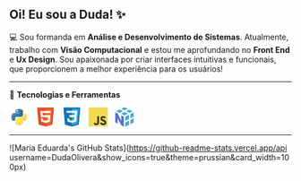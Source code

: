 ## Oi! Eu sou a **Duda**! ✨

💻 Sou formanda em **Análise e Desenvolvimento de Sistemas**. Atualmente, trabalho com **Visão Computacional** e estou me aprofundando no **Front End** e **Ux Design**. 
Sou apaixonada por criar interfaces intuitivas e funcionais, que proporcionem a melhor experiência para os usuários! 

---

🚀 **Tecnologias e Ferramentas**  
<div style="display: flex; align-items: center;">  
    <img src="https://raw.githubusercontent.com/devicons/devicon/master/icons/python/python-original.svg" width="35" style="margin-right: 12px;" />  
    <img src="https://raw.githubusercontent.com/devicons/devicon/master/icons/html5/html5-original.svg" width="35" style="margin-right: 12px;" />  
    <img src="https://raw.githubusercontent.com/devicons/devicon/master/icons/css3/css3-original.svg" width="35" style="margin-right: 12px;" />  
    <img src="https://raw.githubusercontent.com/devicons/devicon/master/icons/javascript/javascript-original.svg" width="35" style="margin-right: 12px;" />  
    <img src="https://raw.githubusercontent.com/devicons/devicon/master/icons/numpy/numpy-original.svg" width="35" />  
</div>

---
![Maria Eduarda's GitHub Stats](https://github-readme-stats.vercel.app/api username=DudaOlivera&show_icons=true&theme=prussian&card_width=100px) 

